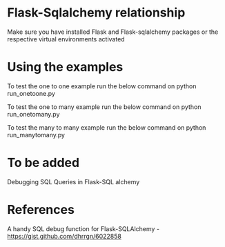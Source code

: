 # Flask-Sqlalchemy relationship
Make sure you have installed Flask and Flask-sqlalchemy packages or the 
respective virtual environments activated

# Using the examples

To test the one to one example run the below command on 
python run_onetoone.py

To test the one to many example run the below command on 
python run_onetomany.py

To test the many to many example run the below command on 
python run_manytomany.py

# To be added

Debugging SQL Queries in Flask-SQL alchemy

# References
A handy SQL debug function for Flask-SQLAlchemy - https://gist.github.com/dhrrgn/6022858

